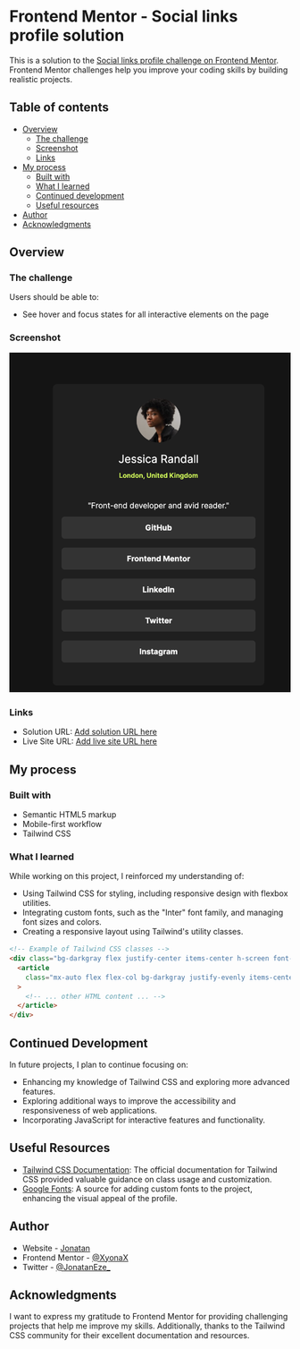 # Frontend Mentor - Social links profile solution

This is a solution to the [Social links profile challenge on Frontend Mentor](https://www.frontendmentor.io/challenges/social-links-profile-UG32l9m6dQ). Frontend Mentor challenges help you improve your coding skills by building realistic projects.

## Table of contents

- [Overview](#overview)
  - [The challenge](#the-challenge)
  - [Screenshot](#screenshot)
  - [Links](#links)
- [My process](#my-process)
  - [Built with](#built-with)
  - [What I learned](#what-i-learned)
  - [Continued development](#continued-development)
  - [Useful resources](#useful-resources)
- [Author](#author)
- [Acknowledgments](#acknowledgments)

## Overview

### The challenge

Users should be able to:

- See hover and focus states for all interactive elements on the page

### Screenshot

![Screenshot](./assets/images/Screenshot.png)

### Links

- Solution URL: [Add solution URL here](https://your-solution-url.com)
- Live Site URL: [Add live site URL here](https://your-live-site-url.com)

## My process

### Built with

- Semantic HTML5 markup
- Mobile-first workflow
- Tailwind CSS

### What I learned

While working on this project, I reinforced my understanding of:

- Using Tailwind CSS for styling, including responsive design with flexbox utilities.
- Integrating custom fonts, such as the "Inter" font family, and managing font sizes and colors.
- Creating a responsive layout using Tailwind's utility classes.

```html
<!-- Example of Tailwind CSS classes -->
<div class="bg-darkgray flex justify-center items-center h-screen font-inter">
  <article
    class="mx-auto flex flex-col bg-darkgray justify-evenly items-center w-96 h-4/5 p-4 rounded-lg "
  >
    <!-- ... other HTML content ... -->
  </article>
</div>
```

## Continued Development

In future projects, I plan to continue focusing on:

- Enhancing my knowledge of Tailwind CSS and exploring more advanced features.
- Exploring additional ways to improve the accessibility and responsiveness of web applications.
- Incorporating JavaScript for interactive features and functionality.

## Useful Resources

- [Tailwind CSS Documentation](https://tailwindcss.com/docs): The official documentation for Tailwind CSS provided valuable guidance on class usage and customization.
- [Google Fonts](https://fonts.google.com/): A source for adding custom fonts to the project, enhancing the visual appeal of the profile.

## Author

- Website - [Jonatan](https://xyonax.github.io/PortfolioV1/)
- Frontend Mentor - [@XyonaX](https://www.frontendmentor.io/profile/XyonaX)
- Twitter - [@JonatanEze\_](https://www.twitter.com/JonatanEze_)

## Acknowledgments

I want to express my gratitude to Frontend Mentor for providing challenging projects that help me improve my skills. Additionally, thanks to the Tailwind CSS community for their excellent documentation and resources.

